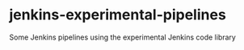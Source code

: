 # jenkins-experimental-pipelines
Some Jenkins pipelines using the experimental Jenkins code library
